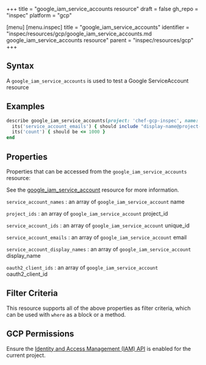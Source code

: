 +++
title = "google_iam_service_accounts resource"
draft = false
gh_repo = "inspec"
platform = "gcp"

[menu]
  [menu.inspec]
    title = "google_iam_service_accounts"
    identifier = "inspec/resources/gcp/google_iam_service_accounts.md google_iam_service_accounts resource"
    parent = "inspec/resources/gcp"
+++

## Syntax

A `google_iam_service_accounts` is used to test a Google ServiceAccount resource

## Examples

```ruby
describe google_iam_service_accounts(project: 'chef-gcp-inspec', name: "display-name@project-id.iam.gserviceaccount.com") do
  its('service_account_emails') { should include "display-name@project-id.iam.gserviceaccount.com" }
  its('count') { should be <= 1000 }
end
```

## Properties

Properties that can be accessed from the `google_iam_service_accounts` resource:

See the [google_iam_service_account](/inspec/resources/google_iam_service_account/#properties) resource for more information.

`service_account_names`
: an array of `google_iam_service_account` name

`project_ids`
: an array of `google_iam_service_account` project_id

`service_account_ids`
: an array of `google_iam_service_account` unique_id

`service_account_emails`
: an array of `google_iam_service_account` email

`service_account_display_names`
: an array of `google_iam_service_account` display_name

`oauth2_client_ids`
: an array of `google_iam_service_account` oauth2_client_id

## Filter Criteria

This resource supports all of the above properties as filter criteria, which can be used
with `where` as a block or a method.

## GCP Permissions

Ensure the [Identity and Access Management (IAM) API](https://console.cloud.google.com/apis/library/iam.googleapis.com/) is enabled for the current project.
